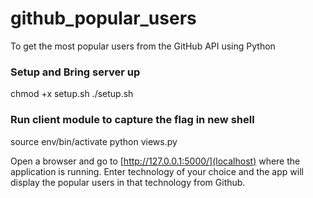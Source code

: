 # github_popular_users
To get the most popular users from the GitHub API using Python

### Setup and Bring server up
chmod +x setup.sh
./setup.sh

### Run client module to capture the flag in new shell
source env/bin/activate
python views.py

Open a browser and go to [http://127.0.0.1:5000/](localhost) where the application is running. Enter technology of your choice and the app will display the popular users in that technology from Github.
